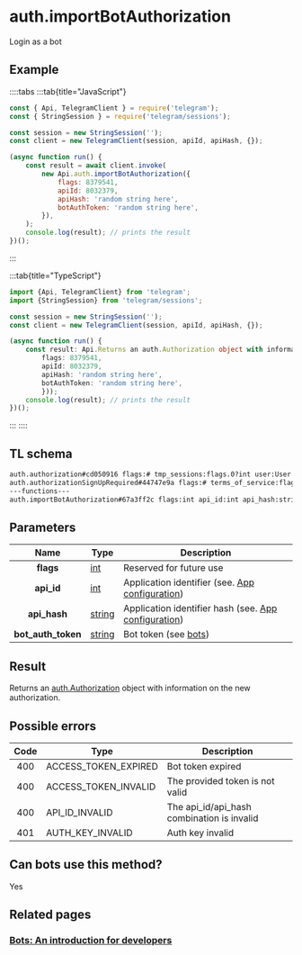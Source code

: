 # auth.importBotAuthorization

Login as a bot

## Example

::::tabs
:::tab{title="JavaScript"}

```js
const { Api, TelegramClient } = require('telegram');
const { StringSession } = require('telegram/sessions');

const session = new StringSession('');
const client = new TelegramClient(session, apiId, apiHash, {});

(async function run() {
    const result = await client.invoke(
        new Api.auth.importBotAuthorization({
            flags: 8379541,
            apiId: 8032379,
            apiHash: 'random string here',
            botAuthToken: 'random string here',
        }),
    );
    console.log(result); // prints the result
})();
```

:::

:::tab{title="TypeScript"}

```ts
import {Api, TelegramClient} from 'telegram';
import {StringSession} from 'telegram/sessions';

const session = new StringSession('');
const client = new TelegramClient(session, apiId, apiHash, {});

(async function run() {
    const result: Api.Returns an auth.Authorization object with information on the new authorization. = await client.invoke(new Api.auth.importBotAuthorization({
		flags: 8379541,
		apiId: 8032379,
		apiHash: 'random string here',
		botAuthToken: 'random string here',
		}));
    console.log(result); // prints the result
})();
```

:::
::::

## TL schema

```txt
auth.authorization#cd050916 flags:# tmp_sessions:flags.0?int user:User = auth.Authorization;
auth.authorizationSignUpRequired#44747e9a flags:# terms_of_service:flags.0?help.TermsOfService = auth.Authorization;
---functions---
auth.importBotAuthorization#67a3ff2c flags:int api_id:int api_hash:string bot_auth_token:string = auth.Authorization;
```

## Parameters

|        Name        | Type                                            | Description                                                                             |
| :----------------: | ----------------------------------------------- | --------------------------------------------------------------------------------------- |
|     **flags**      | [int](https://core.telegram.org/type/int)       | Reserved for future use                                                                 |
|     **api_id**     | [int](https://core.telegram.org/type/int)       | Application identifier (see. [App configuration](https://core.telegram.org/myapp))      |
|    **api_hash**    | [string](https://core.telegram.org/type/string) | Application identifier hash (see. [App configuration](https://core.telegram.org/myapp)) |
| **bot_auth_token** | [string](https://core.telegram.org/type/string) | Bot token (see [bots](https://core.telegram.org/bots))                                  |

## Result

Returns an [auth.Authorization](https://core.telegram.org/type/auth.Authorization) object with information on the new authorization.

## Possible errors

| Code | Type                 | Description                                |
| :--: | -------------------- | ------------------------------------------ |
| 400  | ACCESS_TOKEN_EXPIRED | Bot token expired                          |
| 400  | ACCESS_TOKEN_INVALID | The provided token is not valid            |
| 400  | API_ID_INVALID       | The api_id/api_hash combination is invalid |
| 401  | AUTH_KEY_INVALID     | Auth key invalid                           |

## Can bots use this method?

Yes

## Related pages

### [Bots: An introduction for developers](https://core.telegram.org/bots)
